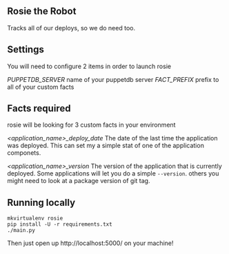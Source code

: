 Rosie the Robot
---------------

Tracks all of our deploys, so we do need too.

Settings
----------

You will need to configure 2 items in order to launch rosie


*PUPPETDB_SERVER* name of your puppetdb server
*FACT_PREFIX* prefix to all of your custom facts

Facts required
-----------------

rosie will be looking for 3 custom facts in your environment

*<PREFIX><application_name>_deploy_date*
The date of the last time the application was deployed.
This can set my a simple stat of one of the application componets.

*<PREFIX><application_name>_version*
The version of the application that is currently deployed.
Some applications will let you do a simple `--version`.
others you might need to look at a package version of git tag.


Running locally
------------------

	mkvirtualenv rosie
	pip install -U -r requirements.txt
	./main.py

Then just open up http://localhost:5000/ on your machine!
